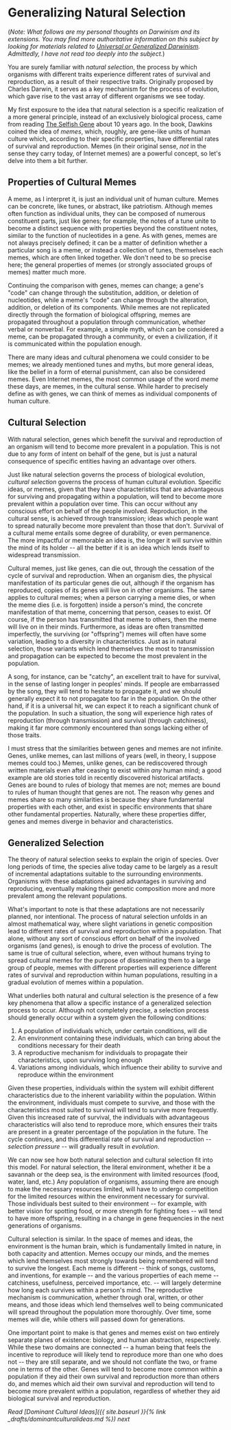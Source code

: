 # Generalizing Natural Selection

(*Note: What follows are my personal thoughts on Darwinism and its extensions. You may find more authoritative information on this subject by looking for materials related to [Universal or Generalized Darwinism](https://en.wikipedia.org/wiki/Universal_Darwinism). Admittedly, I have not read too deeply into the subject.*)

You are surely familiar with *natural selection*, the process by which organisms with different traits experience different rates of survival and reproduction, as a result of their respective traits. Originally proposed by Charles Darwin, it serves as a key mechanism for the process of evolution, which gave rise to the vast array of different organisms we see today.

My first exposure to the idea that natural selection is a specific realization of a more general principle, instead of an exclusively biological process, came from reading [The Selfish Gene](https://en.wikipedia.org/wiki/The_Selfish_Gene) about 10 years ago. In the book, Dawkins coined the idea of *memes*, which, roughly, are gene-like units of human culture which, according to their specific properties, have differential rates of survival and reproduction. Memes (in their original sense, *not* in the sense they carry today, of Internet memes) are a powerful concept, so let's delve into them a bit further.

## Properties of Cultural Memes

A meme, as I interpret it, is just an individual unit of human culture. Memes can be concrete, like tunes, or abstract, like patriotism. Although memes often function as individual units, they can be composed of numerous constituent parts, just like genes; for example, the notes of a tune unite to become a distinct sequence with properties beyond the constituent notes, similar to the function of nucleotides in a gene. As with genes, memes are not always precisely defined; it can be a matter of definition whether a particular song is a meme, or instead a collection of tunes, themselves each memes, which are often linked together. We don't need to be so precise here; the general properties of memes (or strongly associated groups of memes) matter much more.

Continuing the comparison with genes, memes can change; a gene's "code" can change through the substitution, addition, or deletion of nucleotides, while a meme's "code" can change through the alteration, addition, or deletion of its components. While memes are not replicated directly through the formation of biological offspring, memes are propagated throughout a population through communication, whether verbal or nonverbal. For example, a simple myth, which can be considered a meme, can be propagated through a community, or even a civilization, if it is communicated within the population enough.

There are many ideas and cultural phenomena we could consider to be memes; we already mentioned tunes and myths, but more general ideas, like the belief in a form of eternal punishment, can also be considered memes. Even Internet memes, the most common usage of the word *meme* these days, are memes, in the cultural sense. While harder to precisely define as with genes, we can think of memes as individual components of human culture.

## Cultural Selection

With natural selection, genes which benefit the survival and reproduction of an organism will tend to become more prevalent in a population. This is not due to any form of intent on behalf of the gene, but is just a natural consequence of specific entities having an advantage over others. 

Just like natural selection governs the process of biological evolution, *cultural selection* governs the process of human cultural evolution. Specific ideas, or memes, given that they have characteristics that are advantageous for surviving and propagating within a population, will tend to become more prevalent within a population over time. This can occur without any conscious effort on behalf of the people involved. Reproduction, in the cultural sense, is achieved through transmission; ideas which people want to spread naturally become more prevalent than those that don't. Survival of a cultural meme entails some degree of durability, or even permanence. The more impactful or memorable an idea is, the longer it will survive within the mind of its holder -- all the better if it is an idea which lends itself to widespread transmission.

Cultural memes, just like genes, can die out, through the cessation of the cycle of survival and reproduction. When an organism dies, the physical manifestation of its particular genes die out, although if the organism has reproduced, copies of its genes will live on in other organisms. The same applies to cultural memes; when a person carrying a meme dies, or when the meme dies (i.e. is forgotten) inside a person's mind, the concrete manifestation of that meme, concerning that person, ceases to exist. Of course, if the person has transmitted that meme to others, then the meme will live on in their minds. Furthermore, as ideas are often transmitted imperfectly, the surviving (or "offspring") memes will often have some variation, leading to a diversity in characteristics. Just as in natural selection, those variants which lend themselves the most to transmission and propagation can be expected to become the most prevalent in the population.

A song, for instance, can be "catchy", an excellent trait to have for survival, in the sense of lasting longer in peoples' minds. If people are embarrassed by the song, they will tend to hesitate to propagate it, and we should generally expect it to not propagate too far in the population. On the other hand, if it is a universal hit, we can expect it to reach a significant chunk of the population. In such a situation, the song will experience high rates of reproduction (through transmission) and survival (through catchiness), making it far more commonly encountered than songs lacking either of those traits.

I must stress that the similarities between genes and memes are not infinite. Genes, unlike memes, can last millions of years (well, in theory, I suppose memes could too.) Memes, unlike genes, can be rediscovered through written materials even after ceasing to exist within *any* human mind; a good example are old stories told in recently discovered historical artifacts. Genes are bound to rules of biology that memes are not; memes are bound to rules of human thought that genes are not. The reason why genes and memes share so many similarities is because they share fundamental properties with each other, and exist in specific environments that share other fundamental properties. Naturally, where these properties differ, genes and memes diverge in behavior and characteristics.

## Generalized Selection

The theory of natural selection seeks to explain the origin of species. Over long periods of time, the species alive today came to be largely as a result of incremental adaptations suitable to the surrounding environments. Organisms with these adaptations gained advantages in surviving and reproducing, eventually making their genetic composition more and more prevalent among the relevant populations.

What's important to note is that these adaptations are not necessarily planned, nor intentional. The process of natural selection unfolds in an almost mathematical way, where slight variations in genetic composition lead to different rates of survival and reproduction within a population. That alone, without any sort of conscious effort on behalf of the involved organisms (and genes), is enough to drive the process of evolution. The same is true of cultural selection, where, even without humans trying to spread cultural memes for the purpose of disseminating them to a large group of people, memes with different properties will experience different rates of survival and reproduction within human populations, resulting in a gradual evolution of memes within a population.

What underlies both natural and cultural selection is the presence of a few key phenomena that allow a specific instance of a generalized selection process to occur. Although not completely precise, a selection process should generally occur within a system given the following conditions:

1. A population of individuals which, under certain conditions, will die
2. An environment containing these individuals, which can bring about the conditions necessary for their death
3. A reproductive mechanism for individuals to propagate their characteristics, upon surviving long enough
4. Variations among individuals, which influence their ability to survive and reproduce within the environment

Given these properties, individuals within the system will exhibit different characteristics due to the inherent variability within the population. Within the environment, individuals must compete to survive, and those with the characteristics most suited to survival will tend to survive more frequently. Given this increased rate of survival, the individuals with advantageous characteristics will also tend to reproduce more, which ensures their traits are present in a greater percentage of the population in the future. The cycle continues, and this differential rate of survival and reproduction -- *selection pressure* -- will gradually result in *evolution*.

We can now see how both natural selection and cultural selection fit into this model. For natural selection, the literal environment, whether it be a savannah or the deep sea, is the environment with limited resources (food, water, land, etc.) Any population of organisms, assuming there are enough to make the necessary resources limited, will have to undergo competition for the limited resources within the environment necessary for survival. Those individuals best suited to their environment -- for example, with better vision for spotting food, or more strength for fighting foes -- will tend to have more offspring, resulting in a change in gene frequencies in the next generations of organisms.

Cultural selection is similar. In the space of memes and ideas, the environment is the human brain, which is fundamentally limited in nature, in both capacity and attention. Memes occupy our minds, and the memes which lend themselves most strongly towards being remembered will tend to survive the longest. Each meme is different -- think of songs, customs, and inventions, for example -- and the various properties of each meme -- catchiness, usefulness, perceived importance, etc. -- will largely determine how long each survives within a person's mind. The reproductive mechanism is communication, whether through oral, written, or other means, and those ideas which lend themselves well to being communicated will spread throughout the population more thoroughly. Over time, some memes will die, while others will passed down for generations.

One important point to make is that genes and memes exist on two entirely separate planes of existence: biology, and human abstraction, respectively. While these two domains are connected -- a human being that feels the incentive to reproduce will likely tend to reproduce more than one who does not -- they are still separate, and we should not conflate the two, or frame one in terms of the other. Genes will tend to become more common within a population if they aid their own survival and reproduction more than others do, and memes which aid their own survival and reproduction will tend to become more prevalent within a population, regardless of whether they aid biological survival and reproduction.


*Read [Dominant Cultural Ideas]({{ site.baseurl }}{% link _drafts/dominantculturalideas.md %}) next*
